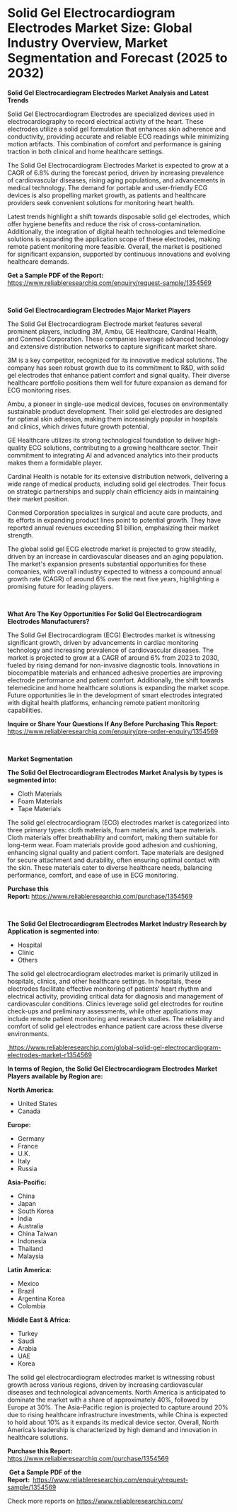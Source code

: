 <p><h1>Solid Gel Electrocardiogram Electrodes Market Size: Global Industry Overview, Market Segmentation and Forecast (2025 to 2032)</h1></p><p><strong>Solid Gel Electrocardiogram Electrodes Market Analysis and Latest Trends</strong></p>
<p><p>Solid Gel Electrocardiogram Electrodes are specialized devices used in electrocardiography to record electrical activity of the heart. These electrodes utilize a solid gel formulation that enhances skin adherence and conductivity, providing accurate and reliable ECG readings while minimizing motion artifacts. This combination of comfort and performance is gaining traction in both clinical and home healthcare settings.</p><p>The Solid Gel Electrocardiogram Electrodes Market is expected to grow at a CAGR of 6.8% during the forecast period, driven by increasing prevalence of cardiovascular diseases, rising aging populations, and advancements in medical technology. The demand for portable and user-friendly ECG devices is also propelling market growth, as patients and healthcare providers seek convenient solutions for monitoring heart health.</p><p>Latest trends highlight a shift towards disposable solid gel electrodes, which offer hygiene benefits and reduce the risk of cross-contamination. Additionally, the integration of digital health technologies and telemedicine solutions is expanding the application scope of these electrodes, making remote patient monitoring more feasible. Overall, the market is positioned for significant expansion, supported by continuous innovations and evolving healthcare demands.</p></p>
<p><strong>Get a Sample PDF of the Report:&nbsp;</strong> <a href="https://www.reliableresearchiq.com/enquiry/request-sample/1354569?utm_campaign=2282&utm_medium=2&utm_source=Github&utm_content=ia&utm_term=05032025&utm_id=solid-gel-electrocardiogram-electrodes">https://www.reliableresearchiq.com/enquiry/request-sample/1354569</a></p>
<p>&nbsp;</p>
<p><strong>Solid Gel Electrocardiogram Electrodes Major Market Players</strong></p>
<p><p>The Solid Gel Electrocardiogram Electrode market features several prominent players, including 3M, Ambu, GE Healthcare, Cardinal Health, and Conmed Corporation. These companies leverage advanced technology and extensive distribution networks to capture significant market share.</p><p>3M is a key competitor, recognized for its innovative medical solutions. The company has seen robust growth due to its commitment to R&D, with solid gel electrodes that enhance patient comfort and signal quality. Their diverse healthcare portfolio positions them well for future expansion as demand for ECG monitoring rises.</p><p>Ambu, a pioneer in single-use medical devices, focuses on environmentally sustainable product development. Their solid gel electrodes are designed for optimal skin adhesion, making them increasingly popular in hospitals and clinics, which drives future growth potential.</p><p>GE Healthcare utilizes its strong technological foundation to deliver high-quality ECG solutions, contributing to a growing healthcare sector. Their commitment to integrating AI and advanced analytics into their products makes them a formidable player.</p><p>Cardinal Health is notable for its extensive distribution network, delivering a wide range of medical products, including solid gel electrodes. Their focus on strategic partnerships and supply chain efficiency aids in maintaining their market position.</p><p>Conmed Corporation specializes in surgical and acute care products, and its efforts in expanding product lines point to potential growth. They have reported annual revenues exceeding $1 billion, emphasizing their market strength.</p><p>The global solid gel ECG electrode market is projected to grow steadily, driven by an increase in cardiovascular diseases and an aging population. The market's expansion presents substantial opportunities for these companies, with overall industry expected to witness a compound annual growth rate (CAGR) of around 6% over the next five years, highlighting a promising future for leading players.</p></p>
<p>&nbsp;</p>
<p><strong>What Are The Key Opportunities For Solid Gel Electrocardiogram Electrodes Manufacturers?</strong></p>
<p><p>The Solid Gel Electrocardiogram (ECG) Electrodes market is witnessing significant growth, driven by advancements in cardiac monitoring technology and increasing prevalence of cardiovascular diseases. The market is projected to grow at a CAGR of around 6% from 2023 to 2030, fueled by rising demand for non-invasive diagnostic tools. Innovations in biocompatible materials and enhanced adhesive properties are improving electrode performance and patient comfort. Additionally, the shift towards telemedicine and home healthcare solutions is expanding the market scope. Future opportunities lie in the development of smart electrodes integrated with digital health platforms, enhancing remote patient monitoring capabilities.</p></p>
<p><strong>Inquire or Share Your Questions If Any Before Purchasing This Report:</strong> <a href="https://www.reliableresearchiq.com/enquiry/pre-order-enquiry/1354569?utm_campaign=2282&utm_medium=2&utm_source=Github&utm_content=ia&utm_term=05032025&utm_id=solid-gel-electrocardiogram-electrodes">https://www.reliableresearchiq.com/enquiry/pre-order-enquiry/1354569</a></p>
<p>&nbsp;</p>
<p><strong>Market Segmentation</strong></p>
<p><strong>The Solid Gel Electrocardiogram Electrodes Market Analysis by types is segmented into:</strong></p>
<p><ul><li>Cloth Materials</li><li>Foam Materials</li><li>Tape Materials</li></ul></p>
<p><p>The solid gel electrocardiogram (ECG) electrodes market is categorized into three primary types: cloth materials, foam materials, and tape materials. Cloth materials offer breathability and comfort, making them suitable for long-term wear. Foam materials provide good adhesion and cushioning, enhancing signal quality and patient comfort. Tape materials are designed for secure attachment and durability, often ensuring optimal contact with the skin. These materials cater to diverse healthcare needs, balancing performance, comfort, and ease of use in ECG monitoring.</p></p>
<p><strong>Purchase this Report:&nbsp;</strong><a href="https://www.reliableresearchiq.com/purchase/1354569?utm_campaign=2282&utm_medium=2&utm_source=Github&utm_content=ia&utm_term=05032025&utm_id=solid-gel-electrocardiogram-electrodes">https://www.reliableresearchiq.com/purchase/1354569</a></p>
<p>&nbsp;</p>
<p><strong>The Solid Gel Electrocardiogram Electrodes Market Industry Research by Application is segmented into:</strong></p>
<p><ul><li>Hospital</li><li>Clinic</li><li>Others</li></ul></p>
<p><p>The solid gel electrocardiogram electrodes market is primarily utilized in hospitals, clinics, and other healthcare settings. In hospitals, these electrodes facilitate effective monitoring of patients’ heart rhythm and electrical activity, providing critical data for diagnosis and management of cardiovascular conditions. Clinics leverage solid gel electrodes for routine check-ups and preliminary assessments, while other applications may include remote patient monitoring and research studies. The reliability and comfort of solid gel electrodes enhance patient care across these diverse environments.</p></p>
<p><a href="https://www.reliableresearchiq.com/global-solid-gel-electrocardiogram-electrodes-market-r1354569?utm_campaign=2282&utm_medium=2&utm_source=Github&utm_content=ia&utm_term=05032025&utm_id=solid-gel-electrocardiogram-electrodes">&nbsp;https://www.reliableresearchiq.com/global-solid-gel-electrocardiogram-electrodes-market-r1354569</a></p>
<p><strong>In terms of Region, the Solid Gel Electrocardiogram Electrodes Market Players available by Region are:</strong></p>
<p>
    <p> <strong> North America: </strong>
        <ul>
            <li>United States</li>
            <li>Canada</li>
        </ul>
        </p> 
    <p> <strong> Europe: </strong>
        <ul>
            <li>Germany</li>
            <li>France</li>
            <li>U.K.</li>
            <li>Italy</li>
            <li>Russia</li>
        </ul>
        </p> 
    <p> <strong> Asia-Pacific: </strong>
        <ul>
            <li>China</li>
            <li>Japan</li>
            <li>South Korea</li>
            <li>India</li>
            <li>Australia</li>
            <li>China Taiwan</li>
            <li>Indonesia</li>
            <li>Thailand</li>
            <li>Malaysia</li>
        </ul>
        </p> 
    <p> <strong> Latin America: </strong>
        <ul>
            <li>Mexico</li>
            <li>Brazil</li>
            <li>Argentina Korea</li>
            <li>Colombia</li>
        </ul>
        </p> 
    <p> <strong> Middle East & Africa: </strong>
        <ul>
            <li>Turkey</li>
            <li>Saudi</li>
            <li>Arabia</li>
            <li>UAE</li>
            <li>Korea</li>
        </ul>
    </p>
    </p>
<p><p>The solid gel electrocardiogram electrodes market is witnessing robust growth across various regions, driven by increasing cardiovascular diseases and technological advancements. North America is anticipated to dominate the market with a share of approximately 40%, followed by Europe at 30%. The Asia-Pacific region is projected to capture around 20% due to rising healthcare infrastructure investments, while China is expected to hold about 10% as it expands its medical device sector. Overall, North America’s leadership is characterized by high demand and innovation in healthcare solutions.</p></p>
<p><strong>Purchase this Report: </strong><a href="https://www.reliableresearchiq.com/purchase/1354569?utm_campaign=2282&utm_medium=2&utm_source=Github&utm_content=ia&utm_term=05032025&utm_id=solid-gel-electrocardiogram-electrodes">https://www.reliableresearchiq.com/purchase/1354569</a></p>
<p>&nbsp;<strong>Get a Sample PDF of the Report:&nbsp;&nbsp;</strong><a href="https://www.reliableresearchiq.com/enquiry/request-sample/1354569?utm_campaign=2282&utm_medium=2&utm_source=Github&utm_content=ia&utm_term=05032025&utm_id=solid-gel-electrocardiogram-electrodes">https://www.reliableresearchiq.com/enquiry/request-sample/1354569</a></p>
<p><strong></strong></p>
<p>Check more reports on <a href="https://www.reliableresearchiq.com/?utm_campaign=2282&utm_medium=2&utm_source=Github&utm_content=ia&utm_term=05032025&utm_id=solid-gel-electrocardiogram-electrodes">https://www.reliableresearchiq.com/</a></p>